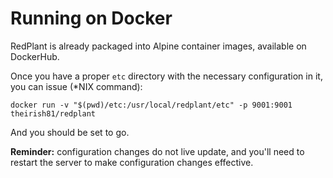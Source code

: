 # Running on Docker
RedPlant is already packaged into Alpine container images, available on DockerHub.

Once you have a proper `etc` directory with the necessary configuration in it, you can issue (*NIX command):
```shell
docker run -v "$(pwd)/etc:/usr/local/redplant/etc" -p 9001:9001 theirish81/redplant
```
And you should be set to go.

**Reminder:** configuration changes do not live update, and you'll need to restart the server to make configuration
changes effective.